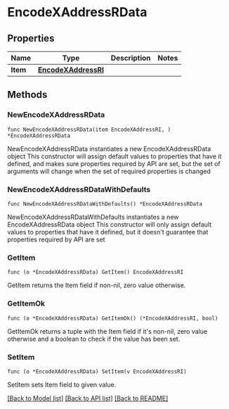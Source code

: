 # EncodeXAddressRData

## Properties

Name | Type | Description | Notes
------------ | ------------- | ------------- | -------------
**Item** | [**EncodeXAddressRI**](EncodeXAddressRI.md) |  | 

## Methods

### NewEncodeXAddressRData

`func NewEncodeXAddressRData(item EncodeXAddressRI, ) *EncodeXAddressRData`

NewEncodeXAddressRData instantiates a new EncodeXAddressRData object
This constructor will assign default values to properties that have it defined,
and makes sure properties required by API are set, but the set of arguments
will change when the set of required properties is changed

### NewEncodeXAddressRDataWithDefaults

`func NewEncodeXAddressRDataWithDefaults() *EncodeXAddressRData`

NewEncodeXAddressRDataWithDefaults instantiates a new EncodeXAddressRData object
This constructor will only assign default values to properties that have it defined,
but it doesn't guarantee that properties required by API are set

### GetItem

`func (o *EncodeXAddressRData) GetItem() EncodeXAddressRI`

GetItem returns the Item field if non-nil, zero value otherwise.

### GetItemOk

`func (o *EncodeXAddressRData) GetItemOk() (*EncodeXAddressRI, bool)`

GetItemOk returns a tuple with the Item field if it's non-nil, zero value otherwise
and a boolean to check if the value has been set.

### SetItem

`func (o *EncodeXAddressRData) SetItem(v EncodeXAddressRI)`

SetItem sets Item field to given value.



[[Back to Model list]](../README.md#documentation-for-models) [[Back to API list]](../README.md#documentation-for-api-endpoints) [[Back to README]](../README.md)



